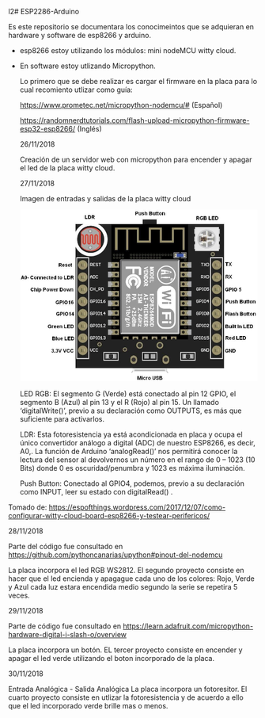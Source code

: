 l2# ESP2286-Arduino

Es este repositorio se documentara los conocimeintos que se adquieran en hardware y software de esp8266 y arduino.

- esp8266 estoy utilizando los módulos: mini nodeMCU witty cloud.

- En software estoy utlizando Micropython. 

  Lo primero que se debe realizar es cargar el firmware en la placa para lo cual recomiento utlizar como guía:
  
  https://www.prometec.net/micropython-nodemcu/# (Español)
  
  https://randomnerdtutorials.com/flash-upload-micropython-firmware-esp32-esp8266/ (Inglés)
  
  26/11/2018
  
  Creación de un servidor web con micropython para encender y apagar el led de la placa witty cloud.
  
  27/11/2018
  
  Imagen de entradas y salidas de la placa witty cloud
  
  ![Screenshot](witty-cloud.jpg) 
  
  

    LED RGB: El segmento G (Verde) está conectado al pin 12 GPIO, el segmento B (Azul) al pin 13 y el R (Rojo) al pin 15. Un llamado ‘digitalWrite()’, previo a su declaración como OUTPUTS, es más que suficiente para activarlos.

    LDR: Esta fotoresistencia ya está acondicionada en placa y ocupa el único convertidor análogo a digital (ADC) de nuestro ESP8266, es decir, A0,. La función de Arduino ‘analogRead()’ nos permitirá conocer la lectura del sensor al devolvernos un número en el rango de 0 – 1023 (10 Bits) donde 0 es oscuridad/penumbra y 1023 es máxima iluminación.

    Push Button: Conectado al GPIO4, podemos, previo a su declaración como INPUT, leer su estado con digitalRead() .

Tomado de: https://espofthings.wordpress.com/2017/12/07/como-configurar-witty-cloud-board-esp8266-y-testear-perifericos/

28/11/2018

Parte del código fue consultado en https://github.com/pythoncanarias/upython#pinout-del-nodemcu

La placa incorpora el led RGB WS2812. El segundo proyecto consiste en hacer que el led encienda y apagague cada uno de los colores: Rojo, Verde y Azul cada luz estara encendida medio segundo la serie se repetira 5 veces. 

29/11/2018

Parte de código fue consultado en https://learn.adafruit.com/micropython-hardware-digital-i-slash-o/overview

La placa incorpora un botón. EL tercer proyecto consiste en encender y apagar el led verde utilizando el boton incorporado de la placa.

30/11/2018

Entrada Analógica - Salida Analógica
La placa incorpora un fotoresitor. El cuarto proyecto consiste en utlizar la fotoresistencia y de acuerdo a ello que el led incorporado verde brille mas o menos.
